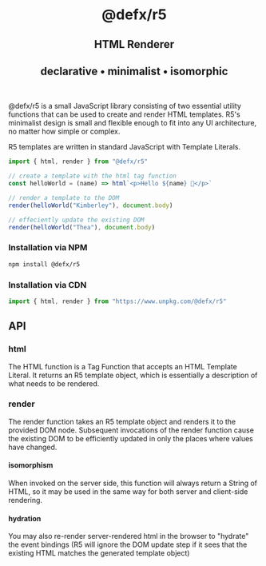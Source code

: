 <div align="center">

# @defx/r5

## HTML Renderer

## declarative • minimalist • isomorphic

</div>
<br />

@defx/r5 is a small JavaScript library consisting of two essential utility functions that can be used to create and render HTML templates. R5's minimalist design is small and flexible enough to fit into any UI architecture, no matter how simple or complex.

R5 templates are written in standard JavaScript with Template Literals.

```js
import { html, render } from "@defx/r5"

// create a template with the html tag function
const helloWorld = (name) => html`<p>Hello ${name} 👋</p>`

// render a template to the DOM
render(helloWorld("Kimberley"), document.body)

// effeciently update the existing DOM
render(helloWorld("Thea"), document.body)
```

### Installation via NPM

```sh
npm install @defx/r5
```

### Installation via CDN

```js
import { html, render } from "https://www.unpkg.com/@defx/r5"
```

## API

### html

The HTML function is a Tag Function that accepts an HTML Template Literal. It returns an R5 template object, which is essentially a description of what needs to be rendered.

### render

The render function takes an R5 template object and renders it to the provided DOM node. Subsequent invocations of the render function cause the existing DOM to be efficiently updated in only the places where values have changed.

#### isomorphism

When invoked on the server side, this function will always return a String of HTML, so it may be used in the same way for both server and client-side rendering.

#### hydration

You may also re-render server-rendered html in the browser to "hydrate" the event bindings (R5 will ignore the DOM update step if it sees that the existing HTML matches the generated template object)
